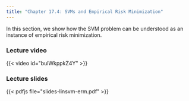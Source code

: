 ```yaml
---
title: "Chapter 17.4: SVMs and Empirical Risk Minimization"
---
```

In this section, we show how the SVM problem can be understood as an instance of empirical risk minimization. 

<!--more-->

### Lecture video

{{< video id="bulWkppkZ4Y" >}}

### Lecture slides

{{< pdfjs file="slides-linsvm-erm.pdf" >}}

